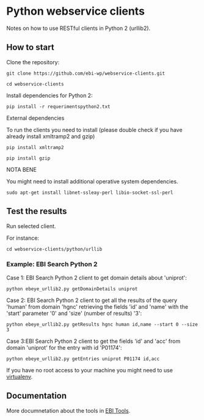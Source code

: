 # Python webservice clients

Notes on how to use RESTful clients in Python 2 (urllib2).

## How to start

Clone the repository:

```git clone https://github.com/ebi-wp/webservice-clients.git```

```cd webservice-clients```

Install dependencies for Python 2:

```pip install -r requerimentspython2.txt```

External dependencies

To run the clients you need to install (please double check if you have already install xmltramp2 and gzip)

```pip install xmltramp2```

```pip install gzip```


NOTA BENE

You might need to install additional operative system dependencies.

```sudo apt-get install libnet-ssleay-perl libio-socket-ssl-perl```


## Test the results

Run selected client.

For instance:

```cd webservice-clients/python/urllib```

### Example: EBI Search Python 2

Case 1: EBI Search Python 2 client to get domain details about 'uniprot':

```python ebeye_urllib2.py getDomainDetails uniprot```

Case 2: EBI Search Python 2 client to get all the results of the query 'human' from domain 'hgnc' retrieving the fields 'id' and 'name' with the 'start' parameter '0' and 'size' (number of results) '3':

```python ebeye_urllib2.py getResults hgnc human id,name --start 0 --size 3```

Case 3:EBI Search Python 2 client to get the fields 'id' and 'acc' from domain 'uniprot' for the entry with id 'P01174':

```python ebeye_urllib2.py getEntries uniprot P01174 id,acc```

If you have no root access to your machine you might need to use [virtualenv](http://docs.python-guide.org/en/latest/dev/virtualenvs/).

## Documentation

More documnetation about the tools in [EBI Tools](https://www.ebi.ac.uk/seqdb/confluence/display/WEBSERVICES/EMBL-EBI+Web+Services).
